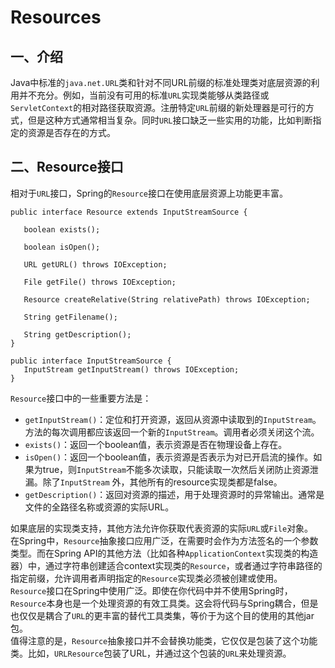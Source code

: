 # Resources
## 一、介绍
 Java中标准的`java.net.URL`类和针对不同URL前缀的标准处理类对底层资源的利用并不充分。例如，当前没有可用的标准`URL`实现类能够从类路径或`ServletContext`的相对路径获取资源。注册特定`URL`前缀的新处理器是可行的方式，但是这种方式通常相当复杂。同时`URL`接口缺乏一些实用的功能，比如判断指定的资源是否存在的方式。  
## 二、Resource接口
 相对于`URL`接口，Spring的`Resource`接口在使用底层资源上功能更丰富。
 ```
 public interface Resource extends InputStreamSource {

    boolean exists();

    boolean isOpen();

    URL getURL() throws IOException;

    File getFile() throws IOException;

    Resource createRelative(String relativePath) throws IOException;

    String getFilename();

    String getDescription();
 }
 ```
 ```
 public interface InputStreamSource {
    InputStream getInputStream() throws IOException;
 }
 ```
 `Resource`接口中的一些重要方法是：  
 + `getInputStream()`：定位和打开资源，返回从资源中读取到的`InputStream`。方法的每次调用都应该返回一个新的`InputStream`。调用者必须关闭这个流。  
 + `exists()`：返回一个boolean值，表示资源是否在物理设备上存在。  
 + `isOpen()`：返回一个boolean值，表示资源是否表示为对已开启流的操作。如果为true，则`InputStream`不能多次读取，只能读取一次然后关闭防止资源泄漏。除了`InputStream` 外，其他所有的resource实现类都是false。
 + `getDescription()`：返回对资源的描述，用于处理资源时的异常输出。通常是文件的全路径名称或资源的实际URL。  
 
 如果底层的实现类支持，其他方法允许你获取代表资源的实际`URL`或`File`对象。  
     在Spring中，`Resource`抽象接口应用广泛，在需要时会作为方法签名的一个参数类型。而在Spring API的其他方法（比如各种`ApplicationContext`实现类的构造器）中，通过字符串创建适合context实现类的`Resource`，或者通过字符串路径的指定前缀，允许调用者声明指定的`Resource`实现类必须被创建或使用。  
 `Resource`接口在Spring中使用广泛。即使在你代码中并不使用Spring时，`Resource`本身也是一个处理资源的有效工具类。这会将代码与Spring耦合，但是也仅仅是耦合了`URL`的更丰富的替代工具类集，等价于为这个目的使用的其他jar包。  
 值得注意的是，`Resource`抽象接口并不会替换功能类，它仅仅是包装了这个功能类。比如，`URLResource`包装了URL，并通过这个包装的`URL`来处理资源。
 
 
 
 
 
 
 
 
 
 
 
 
 
 
 
 
 
 
 
 
 
 
 
 
 
 
 
 
 
 
 
 
 
 
 
 
 
 
 
 
 
 
 
 
 
 
 
 
 
 
 
 
 
 
 
 
